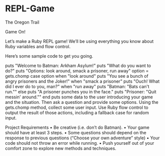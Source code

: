 # REPL-Game
The Oregon Trail

Game On!

Let’s make a Ruby REPL game! We’ll be using everything you know about Ruby variables and flow control.

Here’s some sample code to get you going.

puts "Welcome to Batman: Arkham Asylum!"
puts "What do you want to do?"
puts "Options: look around, smack a prisoner, run away"
option = gets.chomp
case option
when "look around"
    puts "You see a bunch of angry prisoners and the Joker!"
when "smack a prisoner"
    puts "Ouch! What did I ever do to you, man?"
when "run away"
    puts "Batman: \"Bats can't run.\""
else
    puts "A prisoner punches you in the face."
    puts "Prisoner: \"Quit messin' around.\""
end
puts some data to the user introducing your game and the situation. Then ask a question and provide some options. Using the gets.chomp method, collect some user input. Use Ruby flow control to output the result of those actions, including a fallback case for random input.

Project Requirements
• Be creative (i.e. don’t do Batman).
• Your game should have at least 3 steps.
• Some questions should depend on the response to previous questions (“Choose your own adventure” style)
• Your code should not throw an error while running.
• Push yourself out of your comfort zone to explore new methods and techniques.
